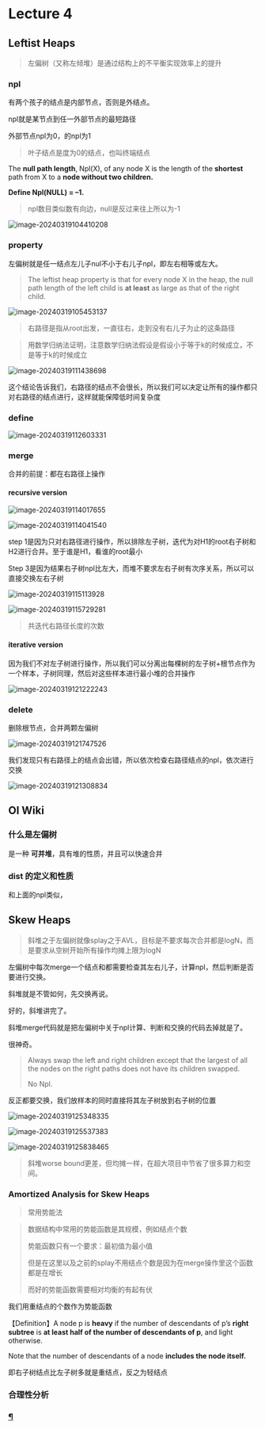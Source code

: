 # Lecture 4	

## Leftist Heaps

> 左偏树（又称左倾堆）是通过结构上的不平衡实现效率上的提升

### npl

有两个孩子的结点是内部节点，否则是外结点。

npl就是某节点到任一外部节点的最短路径

外部节点npl为0，的npl为1

> 叶子结点是度为0的结点，也叫终端结点

The **null path length**, Npl(X), of any node X is the length of the **shortest** path from X to a **node without two children.** 

**Define Npl(NULL) = –1.**

> npl数目类似数有向边，null是反过来往上所以为-1

![image-20240319104410208](https://raw.githubusercontent.com/RimLutienpeist/image-hosting/main/image-20240319104410208.png)

### property 

左偏树就是任一结点左儿子nul不小于右儿子npl，即左右相等或左大。

> The leftist heap property is that for every node X in the heap, the null path length of the left child is **at least** as large as that of the right child.

![image-20240319105453137](https://raw.githubusercontent.com/RimLutienpeist/image-hosting/main/image-20240319105453137.png)

> 右路径是指从root出发，一直往右，走到没有右儿子为止的这条路径

> 用数学归纳法证明，注意数学归纳法假设是假设小于等于k的时候成立，不是等于k的时候成立

![image-20240319111438698](https://raw.githubusercontent.com/RimLutienpeist/image-hosting/main/image-20240319111438698.png)

这个结论告诉我们，右路径的结点不会很长，所以我们可以决定让所有的操作都只对右路径的结点进行，这样就能保障低时间复杂度

### define

![image-20240319112603331](https://raw.githubusercontent.com/RimLutienpeist/image-hosting/main/image-20240319112603331.png)

### merge

合并的前提：都在右路径上操作

#### recursive version

![image-20240319114017655](https://raw.githubusercontent.com/RimLutienpeist/image-hosting/main/image-20240319114017655.png)

![image-20240319114041540](https://raw.githubusercontent.com/RimLutienpeist/image-hosting/main/image-20240319114041540.png)

step 1是因为只对右路径进行操作，所以排除左子树，迭代为对H1的root右子树和H2进行合并。至于谁是H1，看谁的root最小

Step 3是因为结果右子树npl比左大，而堆不要求左右子树有次序关系，所以可以直接交换左右子树

 ![image-20240319115113928](https://raw.githubusercontent.com/RimLutienpeist/image-hosting/main/image-20240319115113928.png)

![image-20240319115729281](https://raw.githubusercontent.com/RimLutienpeist/image-hosting/main/image-20240319115729281.png)

> 共迭代右路径长度的次数

#### iterative version

因为我们不对左子树进行操作，所以我们可以分离出每棵树的左子树+根节点作为一个样本，子树同理，然后对这些样本进行最小堆的合并操作

![image-20240319121222243](https://raw.githubusercontent.com/RimLutienpeist/image-hosting/main/image-20240319121222243.png)

### delete

删除根节点，合并两颗左偏树

![image-20240319121747526](https://raw.githubusercontent.com/RimLutienpeist/image-hosting/main/image-20240319121747526.png)

我们发现只有右路径上的结点会出错，所以依次检查右路径结点的npl，依次进行交换

![image-20240319121308834](https://raw.githubusercontent.com/RimLutienpeist/image-hosting/main/image-20240319121308834.png)



## OI Wiki

### 什么是左偏树

是一种 **可并堆**，具有堆的性质，并且可以快速合并

### dist 的定义和性质

和上面的npl类似，

## Skew Heaps

> 斜堆之于左偏树就像splay之于AVL，目标是不要求每次合并都是logN，而是要求从空树开始所有操作均摊上限为logN

左偏树中每次merge一个结点和都需要检查其左右儿子，计算npl，然后判断是否要进行交换。

斜堆就是不管如何，先交换再说。

好的，斜堆讲完了。

斜堆merge代码就是把左偏树中关于npl计算、判断和交换的代码去掉就是了。

很神奇。

> Always swap the left and right children except that the largest of all the nodes on the right paths does not have its children swapped.  
>
> No Npl.

反正都要交换，我们放样本的同时直接将其左子树放到右子树的位置

![image-20240319125348335](https://raw.githubusercontent.com/RimLutienpeist/image-hosting/main/image-20240319125348335.png)

![image-20240319125537383](https://raw.githubusercontent.com/RimLutienpeist/image-hosting/main/image-20240319125537383.png)

![image-20240319125838465](https://raw.githubusercontent.com/RimLutienpeist/image-hosting/main/image-20240319125838465.png)

> 斜堆worse bound更差，但均摊一样，在超大项目中节省了很多算力和空间。

### Amortized Analysis for Skew Heaps

> 常用势能法

> 数据结构中常用的势能函数是其规模，例如结点个数
>
> 势能函数只有一个要求：最初值为最小值
>
> 但是在这里以及之前的splay不用结点个数是因为在merge操作里这个函数都是在增长
>
> 而好的势能函数需要相对均衡的有起有伏

我们用重结点的个数作为势能函数

【Definition】A node p is **heavy** if the number of descendants of p’s **right subtree** is **at least half of the number of descendants of p**, and light otherwise.  

Note that the number of descendants of a node **includes the node itself.**

即右子树结点比左子树多就是重结点，反之为轻结点

### 合理性分析

### [¶](https://note.isshikih.top/cour_note/D2CX_AdvancedDataStructure/Lec04/#合理性分析)
